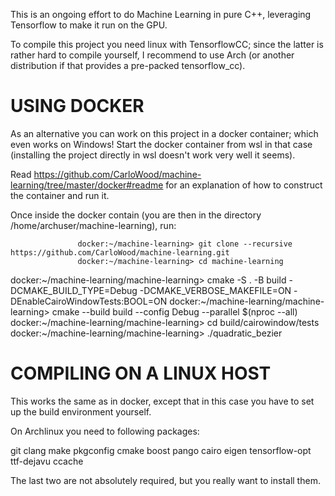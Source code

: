 This is an ongoing effort to do Machine Learning in pure C++,
leveraging Tensorflow to make it run on the GPU.

To compile this project you need linux with TensorflowCC;
since the latter is rather hard to compile yourself, I recommend
to use Arch (or another distribution if that provides a pre-packed
tensorflow_cc).

USING DOCKER
============

As an alternative you can work on this project in a docker
container; which even works on Windows! Start the docker
container from wsl in that case (installing the project
directly in wsl doesn't work very well it seems).

Read https://github.com/CarloWood/machine-learning/tree/master/docker#readme
for an explanation of how to construct the container and run it.

Once inside the docker contain (you are then in the directory
/home/archuser/machine-learning), run:

                   docker:~/machine-learning> git clone --recursive https://github.com/CarloWood/machine-learning.git
                   docker:~/machine-learning> cd machine-learning
  docker:~/machine-learning/machine-learning> cmake -S . -B build -DCMAKE_BUILD_TYPE=Debug -DCMAKE_VERBOSE_MAKEFILE=ON -DEnableCairoWindowTests:BOOL=ON
  docker:~/machine-learning/machine-learning> cmake --build build --config Debug --parallel $(nproc --all)
  docker:~/machine-learning/machine-learning> cd build/cairowindow/tests
  docker:~/machine-learning/machine-learning> ./quadratic_bezier

COMPILING ON A LINUX HOST
=========================

This works the same as in docker, except that in this case you have to set
up the build environment yourself.

On Archlinux you need to following packages:

  git clang make pkgconfig cmake boost pango cairo eigen tensorflow-opt ttf-dejavu ccache

The last two are not absolutely required, but you really want to install them.


